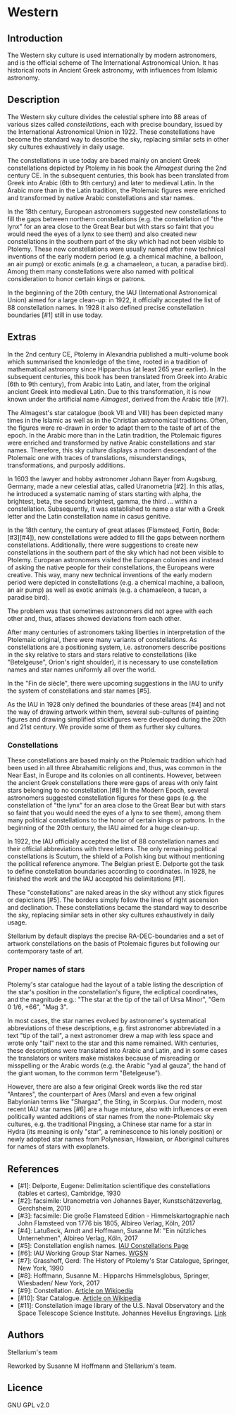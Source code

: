 # Western

## Introduction

The Western sky culture is used internationally by modern astronomers, and is
the official scheme of The International Astronomical Union. It has historical
roots in Ancient Greek astronomy, with influences from Islamic astronomy.

## Description

The Western sky culture divides the celestial sphere into 88 areas of various
sizes called _constellations_, each with precise boundary, issued by the
International Astronomical Union in 1922. These constellations have become the
standard way to describe the sky, replacing similar sets in other sky cultures
exhaustively in daily usage.

The constellations in use today are based mainly on ancient Greek
constellations depicted by Ptolemy in his book the _Almagest_ during the 2nd
century CE. In the subsequent centuries, this book has been translated from
Greek into Arabic (6th to 9th century) and later to medieval Latin. In the
Arabic more than in the Latin tradition, the Ptolemaic figures were enriched
and transformed by native Arabic constellations and star names.

In the 18th century, European astronomers suggested new constellations to fill
the gaps between northern constellations (e.g. the constellation of "the lynx"
for an area close to the Great Bear but with stars so faint that you would need
the eyes of a lynx to see them) and also created new constellations in the
southern part of the sky which had not been visible to Ptolemy. These new
constellations were usually named after new technical inventions of the early
modern period (e.g. a chemical machine, a balloon, an air pump) or exotic
animals (e.g. a chamaeleon, a tucan, a paradise bird). Among them many
constellations were also named with political consideration to honor certain
kings or patrons.

In the beginning of the 20th century, the IAU (International Astronomical
Union) aimed for a large clean-up: in 1922, it officially accepted the list of
88 constellation names. In 1928 it also defined precise constellation
boundaries [#1] still in use today.


## Extras

In the 2nd century CE, Ptolemy in Alexandria published a multi-volume book
which summarised the knowledge of the time, rooted in a tradition of
mathematical astronomy since Hipparchus (at least 265 year earlier). In the
subsequent centuries, this book has been translated from Greek into Arabic (6th
to 9th century), from Arabic into Latin, and later, from the original ancient
Greek into medieval Latin. Due to this transformation, it is now known under
the artificial name _Almagest_, derived from the Arabic title [#7].

The Almagest's star catalogue (book VII and VIII) has been depicted many times
in the Islamic as well as in the Christian astronomical traditions. Often, the
figures were re-drawn in order to adapt them to the taste of art of the epoch.
In the Arabic more than in the Latin tradition, the Ptolemaic figures were
enriched and transformed by native Arabic constellations and star names.
Therefore, this sky culture displays a modern descendant of the Ptolemaic one
with traces of translations, misunderstandings, transformations, and purposly
additions.

In 1603 the lawyer and hobby astronomer Johann Bayer from Augsburg, Germany,
made a new celestial atlas, called Uranometria [#2]. In this atlas, he
introduced a systematic naming of stars starting with alpha, the brightest,
beta, the second brightest, gamma, the third ... within a constellation.
Subsequently, it was established to name a star with a Greek letter and the
Latin constellation name in casus genitive.

In the 18th century, the century of great atlases (Flamsteed, Fortin, Bode:
[#3][#4]), new constellations were added to fill the gaps between northern
constellations. Additionally, there were suggestions to create new
constellations in the southern part of the sky which had not been visible to
Ptolemy. European astronomers visited the European colonies and instead of
asking the native people for their constellations, the Europeans were creative.
This way, many new technical inventions of the early modern period were
depicted in constellations (e.g. a chemical machine, a balloon, an air pump) as
well as exotic animals (e.g. a chamaeleon, a tucan, a paradise bird).

The problem was that sometimes astronomers did not agree with each other and,
thus, atlases showed deviations from each other.

After many centuries of astronomers taking liberties in interpretation of the
Ptolemaic original, there were many variants of constellations. As
constellations are a positioning system, i.e. astronomers describe positions in
the sky relative to stars and stars relative to constellations (like
"Betelgeuse", Orion's right shoulder), it is necessary to use constellation
names and star names uniformly all over the world.

In the "Fin de siècle", there were upcoming suggestions in the IAU to unify the
system of constellations and star names [#5].

As the IAU in 1928 only defined the boundaries of these areas [#4] and not the
way of drawing artwork within them, several sub-cultures of painting figures
and drawing simplified stickfigures were developed during the 20th and 21st
century. We provide some of them as further sky cultures.

### Constellations

These constellations are based mainly on the Ptolemaic tradition which had been
used in all three Abrahamitic religions and, thus, was common in the Near East,
in Europe and its colonies on all continents. However, between the ancient
Greek constellations there were gaps of areas with only faint stars belonging
to no constellation.[#8] In the Modern Epoch, several astronomers suggested
constellation figures for these gaps (e.g. the constellation of "the lynx" for
an area close to the Great Bear but with stars so faint that you would need the
eyes of a lynx to see them), among them many political constellations to the
honor of certain kings or patrons. In the beginning of the 20th century, the
IAU aimed for a huge clean-up.

In 1922, the IAU officially accepted the list of 88 constellation names and
their official abbreviations with three letters. The only remaining political
constellations is Scutum, the shield of a Polish king but without mentioning
the political reference anymore. The Belgian priest E. Delporte got the task to
define constellation boundaries according to coordinates. In 1928, he finished
the work and the IAU accepted his delimitations [#1].

These "constellations" are naked areas in the sky without any stick figures or
depictions [#5]. The borders simply follow the lines of right ascension and
declination. These constellations became the standard way to describe the sky,
replacing similar sets in other sky cultures exhaustively in daily usage.

Stellarium by default displays the precise RA-DEC-boundaries and a set of
artwork constellations on the basis of Ptolemaic figures but following our
contemporary taste of art.

### Proper names of stars

Ptolemy's star catalogue had the layout of a table listing the description of
the star's position in the constellation's figure, the ecliptical coordinates,
and the magnitude e.g.: "The star at the tip of the tail of Ursa Minor", "Gem 0
1/6, +66", "Mag 3".

In most cases, the star names evolved by astronomer's systematical
abbreviations of these descriptions, e.g. first astronomer abbreviated in a
text "tip of the tail", a next astronomer drew a map with less space and wrote
only "tail" next to the star and this name remained. With centuries, these
descriptions were translated into Arabic and Latin, and in some cases the
translators or writers make mistakes because of misreading or misspelling or
the Arabic words (e.g. the Arabic "yad al gauza", the hand of the giant woman,
to the common term "Betelgeuse").

However, there are also a few original Greek words like the red star "Antares",
the counterpart of Ares (Mars) and even a few original Babylonian terms like
"Shargaz", the Sting, in Scorpius. Our modern, most recent IAU star names [#6]
are a huge mixture, also with influences or even politically wanted additions
of star names from the none-Ptolemaic sky cultures, e.g. the traditional
Pingsing, a Chinese star name for a star in Hydra (its meaning is only "star",
a reminescence to his lonely position) or newly adopted star names from
Polynesian, Hawaiian, or Aboriginal cultures for names of stars with
exoplanets.

## References

 - [#1]: Delporte, Eugene: Delimitation scientifique des constellations (tables et cartes), Cambridge, 1930
 - [#2]: facsimile: Uranometria von Johannes Bayer, Kunstschätzeverlag, Gerchsheim, 2010
 - [#3]: facsimile: Die große Flamsteed Edition - Himmelskartographie nach John Flamsteed von 1776 bis 1805, Albireo Verlag, Köln, 2017
 - [#4]: Latußeck, Arndt and Hoffmann, Susanne M: "Ein nützliches Unternehmen", Albireo Verlag, Köln, 2017
 - [#5]: Constellation english names. [IAU Constellations Page](https://www.iau.org/public/themes/constellations/)
 - [#6]: IAU Working Group Star Names. [WGSN](https://www.iau.org/science/scientific_bodies/working_groups/280/)
 - [#7]: Grasshoff, Gerd: The History of Ptolemy's Star Catalogue, Springer, New York, 1990
 - [#8]: Hoffmann, Susanne M.: Hipparchs Himmelsglobus, Springer, Wiesbaden/ New York, 2017
 - [#9]: Constellation. [Article on Wikipedia](http://en.wikipedia.org/wiki/Constellation)
 - [#10]: Star Catalogue. [Article on Wikipedia](http://en.wikipedia.org/wiki/Star_catalogue)
 - [#11]: Constellation image library of the U.S. Naval Observatory and the Space Telescope Science Institute. Johannes Hevelius Engravings. [Link](http://hubblesource.stsci.edu/sources/illustrations/constellations/)

## Authors

Stellarium's team

Reworked by Susanne M Hoffmann and Stellarium's team.

## Licence

GNU GPL v2.0
